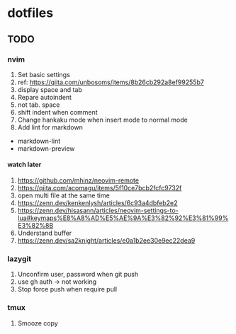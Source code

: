 # dotfiles
## TODO
### nvim
1. Set basic settings
  1. ref: https://qiita.com/unbosoms/items/8b26cb292a8ef99255b7
  1. display space and tab
1. Repare autoindent
  1. not tab. space
  1. shift indent when comment
1. Change hankaku mode when insert mode to normal mode
1. Add lint for markdown
  - markdown-lint
  - markdown-preview

#### watch later
1. https://github.com/mhinz/neovim-remote
1. https://qiita.com/acomagu/items/5f10ce7bcb2fcfc9732f
  1. open multi file at the same time
1. https://zenn.dev/kenkenlysh/articles/6c93a4dbfeb2e2
1. https://zenn.dev/hisasann/articles/neovim-settings-to-lua#keymaps%E8%A8%AD%E5%AE%9A%E3%82%92%E3%81%99%E3%82%8B
1. Understand buffer
  1. https://zenn.dev/sa2knight/articles/e0a1b2ee30e9ec22dea9

### lazygit
1. Unconfirm user, password when git push
  1. use gh auth -> not working
1. Stop force push when require pull

### tmux
1. Smooze copy
